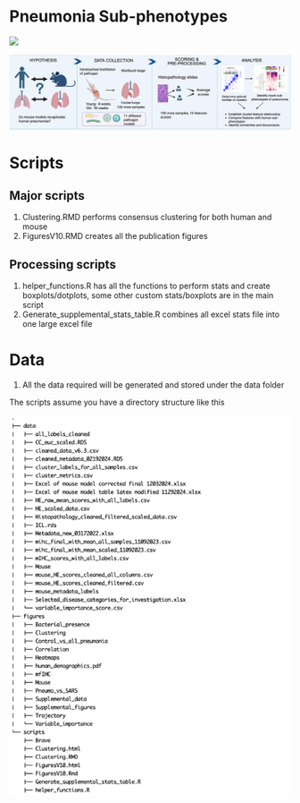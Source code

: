 # Pneumonia Sub-phenotypes

![](figures/Graphical_abstract_Fig1A.png)



![](figures/Mouse_subphenotypes_paper1.png)

# Scripts

## Major scripts
1. Clustering.RMD performs consensus clustering for both human and mouse
2. FiguresV10.RMD creates all the publication figures

## Processing scripts
1. helper_functions.R has all the functions to perform stats and create boxplots/dotplots, some other custom stats/boxplots are in the main script
2. Generate_supplemental_stats_table.R combines all excel stats file into one large excel file

# Data
1. All the data required will be generated and stored under the data folder

The scripts assume you have a directory structure like this 

![](figures/Directory_struc.png)
    



